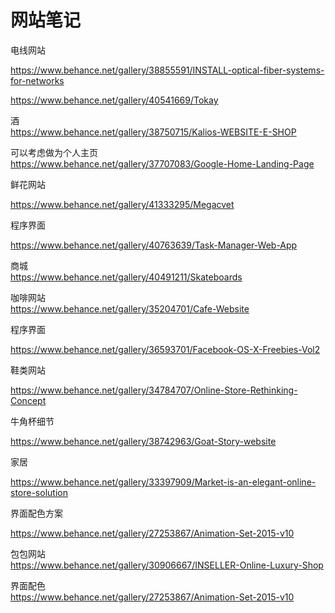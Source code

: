<h1 id="网站笔记">网站笔记</h1>
<p>电线网站</p>
<p><a href="https://www.behance.net/gallery/38855591/INSTALL-optical-fiber-systems-for-networks">https://www.behance.net/gallery/38855591/INSTALL-optical-fiber-systems-for-networks</a></p>
<p><a href="https://www.behance.net/gallery/40541669/Tokay">https://www.behance.net/gallery/40541669/Tokay</a></p>
<p>酒<br>
<a href="https://www.behance.net/gallery/38750715/Kalios-WEBSITE-E-SHOP">https://www.behance.net/gallery/38750715/Kalios-WEBSITE-E-SHOP</a></p>
<p>可以考虑做为个人主页<br>
<a href="https://www.behance.net/gallery/37707083/Google-Home-Landing-Page">https://www.behance.net/gallery/37707083/Google-Home-Landing-Page</a></p>
<p>鲜花网站</p>
<p><a href="https://www.behance.net/gallery/41333295/Megacvet">https://www.behance.net/gallery/41333295/Megacvet</a></p>
<p>程序界面</p>
<p><a href="https://www.behance.net/gallery/40763639/Task-Manager-Web-App">https://www.behance.net/gallery/40763639/Task-Manager-Web-App</a></p>
<p>商城<br>
<a href="https://www.behance.net/gallery/40491211/Skateboards">https://www.behance.net/gallery/40491211/Skateboards</a></p>
<p>咖啡网站<br>
<a href="https://www.behance.net/gallery/35204701/Cafe-Website">https://www.behance.net/gallery/35204701/Cafe-Website</a></p>
<p>程序界面</p>
<p><a href="https://www.behance.net/gallery/36593701/Facebook-OS-X-Freebies-Vol2">https://www.behance.net/gallery/36593701/Facebook-OS-X-Freebies-Vol2</a></p>
<p>鞋类网站</p>
<p><a href="https://www.behance.net/gallery/34784707/Online-Store-Rethinking-Concept">https://www.behance.net/gallery/34784707/Online-Store-Rethinking-Concept</a></p>
<p>牛角杯细节</p>
<p><a href="https://www.behance.net/gallery/38742963/Goat-Story-website">https://www.behance.net/gallery/38742963/Goat-Story-website</a></p>
<p>家居</p>
<p><a href="https://www.behance.net/gallery/33397909/Market-is-an-elegant-online-store-solution">https://www.behance.net/gallery/33397909/Market-is-an-elegant-online-store-solution</a></p>
<p>界面配色方案</p>
<p><a href="https://www.behance.net/gallery/27253867/Animation-Set-2015-v10">https://www.behance.net/gallery/27253867/Animation-Set-2015-v10</a></p>
<p>包包网站<br>
<a href="https://www.behance.net/gallery/30906667/INSELLER-Online-Luxury-Shop">https://www.behance.net/gallery/30906667/INSELLER-Online-Luxury-Shop</a></p>
<p>界面配色<br>
<a href="https://www.behance.net/gallery/27253867/Animation-Set-2015-v10">https://www.behance.net/gallery/27253867/Animation-Set-2015-v10</a></p>
